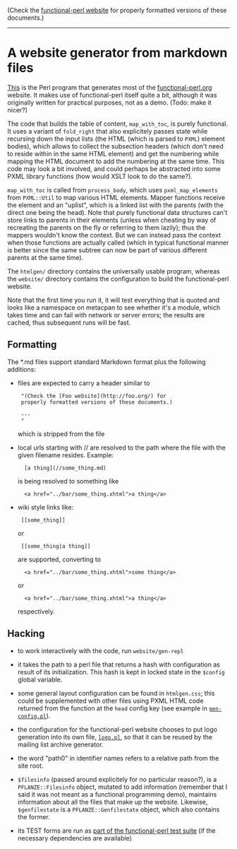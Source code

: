 (Check the [functional-perl website](http://functional-perl.org/) for
properly formatted versions of these documents.)

---

# A website generator from markdown files

[This](gen) is the Perl program that generates most of the
[functional-perl.org](http://functional-perl.org) website. It makes
use of functional-perl itself quite a bit, although it was originally
written for practical purposes, not as a demo. (Todo: make it nicer?)

The code that builds the table of content, `map_with_toc`, is purely
functional. It uses a variant of `fold_right` that also explicitely
passes state while recursing down the input lists (the HTML (which is
parsed to `PXML`) element bodies), which allows to collect the
subsection headers (which don't need to reside within in the same HTML
element) and get the numbering while mapping the HTML document to add
the numbering at the same time. This code may look a bit involved, and
could perhaps be abstracted into some PXML library functions (how
would XSLT look to do the same?).

`map_with_toc` is called from `process_body`, which uses
`pxml_map_elements` from `PXML::Util` to map various HTML
elements. Mapper functions receive the element and an "uplist", which
is a linked list with the parents (with the direct one being the
head). Note that purely functional data structures can't store links
to parents in their elements (unless when cheating by way of
recreating the parents on the fly or referring to them lazily); thus
the mappers wouldn't know the context. But we can instead pass the
context when those functions are actually called (which in typical
functional manner is better since the same subtree can now be part of
various different parents at the same time).

The `htmlgen/` directory contains the universally usable program,
whereas the `website/` directory contains the configuration to build
the functional-perl website.

Note that the first time you run it, it will test everything that is
quoted and looks like a namespace on metacpan to see whether it's a
module, which takes time and can fail with network or server errors;
the results are cached, thus subsequent runs will be fast.

## Formatting

The *.md files support standard Markdown format plus the following
additions:

 - files are expected to carry a header similar to

        "(Check the [Foo website](http://foo.org/) for
        properly formatted versions of these documents.)

        ---
        "

   which is stripped from the file

 - local urls starting with // are resolved to the path where the file
    with the given filename resides. Example:

         [a thing](//some_thing.md)

   is being resolved to something like

         <a href="../bar/some_thing.xhtml">a thing</a>

 - wiki style links like:

        [[some_thing]]

   or

        [[some_thing|a thing]]

   are supported, converting to

         <a href="../bar/some_thing.xhtml">some thing</a>

   or

         <a href="../bar/some_thing.xhtml">a thing</a>

   respectively.


## Hacking

* to work interactively with the code, run `website/gen-repl`

* it takes the path to a perl file that returns a hash with
  configuration as result of its initialization. This hash is kept in
  locked state in the `$config` global variable.

* some general layout configuration can be found in `htmlgen.css`;
  this could be supplemented with other files using PXML HTML code
  returned from the function at the `head` config key (see example in
  [`gen-config.pl`](../website/gen-config.pl)).

* the configuration for the functional-perl website chooses to put
  logo generation into its own file, [`logo.pl`](../website/logo.pl),
  so that it can be reused by the mailing list archive generator.

* the word "path0" in identifier names refers to a relative path from
  the site root.

* `$filesinfo` (passed around explicitely for no particular reason?),
  is a `PFLANZE::Filesinfo` object, mutated to add information
  (remember that I said it was not meant as a functional programming
  demo), maintains information about all the files that make up the website.
  Likewise, `$genfilestate` is a `PFLANZE::Genfilestate` object, which
  also contains the former.

* its TEST forms are run as [part of the functional-perl test
  suite](../t/htmlgen) (if the necessary dependencies are available)

